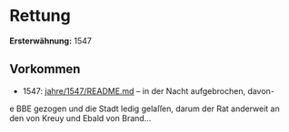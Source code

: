# Rettung

**Ersterwähnung:** 1547

## Vorkommen
- 1547: [jahre/1547/README.md](../jahre/1547/README.md) – in der Nacht aufgebrochen, davon-


e BBE
gezogen und die Stadt ledig gelaſſen, darum der Rat
anderweit an den von Kreuy und Ebald von Brand...
